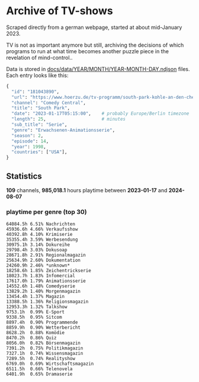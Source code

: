 # Archive of TV-shows

Scraped directly from a german webpage, started at about mid-January 2023.

TV is not as important anymore but still, archiving the decisions of which programs to run at what time
becomes another puzzle piece in the revelation of mind-control.. 

Data is stored in [docs/data/YEAR/MONTH/YEAR-MONTH-DAY.ndjson](docs/data/) files. 
Each entry looks like this:

```python
{
  "id": "181043890", 
  "url": "https://www.hoerzu.de/tv-programm/south-park-kohle-an-den-chefkoch/bid_181043890/", 
  "channel": "Comedy Central", 
  "title": "South Park", 
  "date": "2023-01-17T05:15:00",    # probably Europe/Berlin timezone 
  "length": 25,                     # minutes 
  "sub_title": "Serie", 
  "genre": "Erwachsenen-Animationsserie", 
  "season": 2, 
  "episode": 14, 
  "year": 1998, 
  "countries": ["USA"],
}
```

## Statistics

**109** channels, **985,018.1** hours playtime between **2023-01-17** and **2024-08-07**


### playtime per genre (top 30)

    64084.5h 6.51% Nachrichten
    45936.6h 4.66% Verkaufsshow
    40392.8h 4.10% Krimiserie
    35355.4h 3.59% Werbesendung
    30975.1h 3.14% Dokureihe
    29798.4h 3.03% Dokusoap
    28671.8h 2.91% Regionalmagazin
    25634.9h 2.60% Dokumentation
    24260.9h 2.46% *unknown*
    18258.6h 1.85% Zeichentrickserie
    18023.7h 1.83% Infomercial
    17617.0h 1.79% Animationsserie
    14552.6h 1.48% Comedyserie
    13829.2h 1.40% Morgenmagazin
    13454.4h 1.37% Magazin
    13388.5h 1.36% Religionsmagazin
    12953.3h 1.32% Talkshow
    9753.1h  0.99% E-Sport
    9338.5h  0.95% Sitcom
    8897.4h  0.90% Programmende
    8859.9h  0.90% Wetterbericht
    8628.2h  0.88% Komödie
    8470.2h  0.86% Quiz
    8056.0h  0.82% Börsenmagazin
    7391.2h  0.75% Politikmagazin
    7327.1h  0.74% Wissensmagazin
    7289.5h  0.74% Realityshow
    6769.0h  0.69% Wirtschaftsmagazin
    6511.5h  0.66% Telenovela
    6401.9h  0.65% Dramaserie
